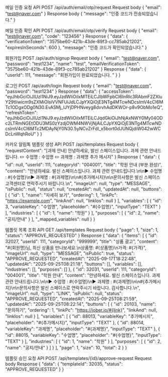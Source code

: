 
메일 인증 요청 API
POST /api/auth/email/otp/request
Request body
{
  "email": "test@naver.com"
}
Response body
{
  "message": "인증 코드가 전송되었습니다."
}

메일 인증 확인 API
POST /api/auth/email/otp/verify
Request body
{
  "email": "test@naver.com",
  "code": "123456"
}
Response
{
  "data": {
    "verificationToken": "3575be60-421b-43de-89f3-cc785ab21202",
    "expiresInSeconds": 600
  },
  "message": "인증 코드가 확인되었습니다."
}

회원가입
POST /api/auth/signup
Request body
{
  "email": "test@naver.com",
  "password": "test1234",
  "name": "test",
  "emailVerificationToken": "3575be60-421b-43de-89f3-cc785ab21202"
}
Response
{
  "data": {
    "userId": 111,
    "message": "회원가입이 완료되었습니다. "
  }
}

로그인
POST /api/auth/login
Request body
{
  "email": "test@naver.com",
  "password": "test1234"
}
Response
{
  "data": {
    "accessToken": "eyJhbGciOiJIUzI1NiJ9.eyJzdWIiOiIxMTEiLCJlbWFpbCI6InRlc3RAbmF2ZXIuY29tIiwicm9sZXMiOlsiVVNFUiJdLCJpYXQiOjE3NTg4MTcwNDcsImV4cCI6MTc1ODgxODg0N30.EvASMj_lJYjDPHNveyg8dvvhAdDKWOr-p8v9ObMo1eQ",
    "refreshToken": "eyJhbGciOiJIUzI1NiJ9.eyJzdWIiOiIxMTEiLCJqdGkiOiJhNjAxNWY0My04ODc2LTRmNGEtODU3MS0zYzdjOWM4NWVjNjAiLCJpYXQiOjE3NTg4MTcwNDcsImV4cCI6MTc2MDAyNjY0N30.5yNCvZrFdI_x5bort0dJUNQjdiW042wWCDcLnWqhRoU"
  }
}

카카오 알림톡 템플릿 생성 API
POST /api/templates
Request body
{
  "requestContent": "[과제 안내] 안녕하세요, 발신 스페이스입니다. 과제 관련 안내드립니다.  ✏️ 수업명 : 수업명 ✏️ 과제명 : 과제명  추가 메시지"
}
Response
{
  "data": {
    "id": null,
    "userId": 111,
    "categoryId": "004001",
    "title": "학원 안내 (부분 완성)",
    "content": "안녕하세요. 발신 스페이스입니다. 과제 관련 안내드립니다.\n\n▶ 수업명 : #{수업명}\n▶ 과제명 : #{과제명}\n\n#{추가메시지}\n\n문의사항은 발신 스페이스 고객센터로 연락주시기 바랍니다.\n",
    "imageUrl": null,
    "type": "MESSAGE",
    "isPublic": null,
    "status": null,
    "createdAt": null,
    "updatedAt": null,
    "buttons": [
      {
        "id": 1,
        "name": "자세히 보기",
        "ordering": 1,
        "linkPc": "https://example.com",
        "linkAnd": null,
        "linkIos": null
      }
    ],
    "variables": [
      {
        "id": 3,
        "variableKey": "수업명",
        "placeholder": "#{수업명}",
        "inputType": "TEXT"
      }
    ],
    "industries": [
      {
        "id": 1,
        "name": "학원"
      }
    ],
    "purposes": [
      {
        "id": 2,
        "name": "공지/안내"
      }
    ],
    "_mapped_variables": null
  }
}


템플릿 목록 조회 API
GET /api/templates
Request body
{
  "page": 1,
  "size": 1,
  "status": "APPROVE_REQUESTED"
}
Response
{
  "data": {
    "items": [
      {
        "id": 32027,
        "userId": 111,
        "categoryId": "999999",
        "title": "상품 광고",
        "content": "#{회원명}님, 최신 상품을 만나보세요.\n상품명: #{상품명}\n가격: #{가격}",
        "imageUrl": null,
        "type": "MESSAGE",
        "isPublic": true,
        "status": "APPROVE_REQUESTED",
        "createdAt": "2025-09-17T18:22:48",
        "updatedAt": "2025-09-25T08:21:18",
        "buttons": [],
        "variables": [],
        "industries": [],
        "purposes": []
      },
      {
        "id": 32031,
        "userId": 111,
        "categoryId": "004001",
        "title": "학원 안내",
        "content": "안녕하세요. 발신 스페이스입니다. 과제 관련 안내드립니다.\n\n▶ 수업명 : #{수업명}\n▶ 과제명 : #{과제명}\n\n#{추가메시지}\n\n문의사항은 발신 스페이스로 연락주시기 바랍니다. 감사합니다.\n",
        "imageUrl": null,
        "type": "LINK",
        "isPublic": null,
        "status": "APPROVE_REQUESTED",
        "createdAt": "2025-09-25T08:21:59",
        "updatedAt": "2025-09-25T08:22:14",
        "buttons": [
          {
            "id": 20103,
            "name": "문의하기",
            "ordering": 1,
            "linkPc": "https://jober.io/#{link}",
            "linkAnd": null,
            "linkIos": null
          }
        ],
        "variables": [
          {
            "id": 88013,
            "variableKey": "추가메시지",
            "placeholder": "#{추가메시지}",
            "inputType": "TEXT"
          },
          {
            "id": 88014,
            "variableKey": "과제명",
            "placeholder": "#{과제명}",
            "inputType": "TEXT"
          },
          {
            "id": 88015,
            "variableKey": "수업명",
            "placeholder": "#{수업명}",
            "inputType": "TEXT"
          }
        ],
        "industries": [
          {
            "id": 1,
            "name": "학원"
          }
        ],
        "purposes": [
          {
            "id": 2,
            "name": "공지/안내"
          }
        ]
      }
    ],
    "page": 1,
    "size": 10,
    "total": 2
  }
}


템플릿 승인 요청 API
POST /api/templates/{id}/approve-request
Request body
Response
{
  "data": {
    "templateId": 32035,
    "status": "APPROVE_REQUESTED"
  }
}


